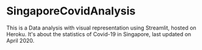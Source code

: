 # SingaporeCovidAnalysis

This is a Data analysis with visual representation using Streamlit, hosted on Heroku. 
It's about the statistics of Covid-19 in Singapore, last updated on April 2020. 

